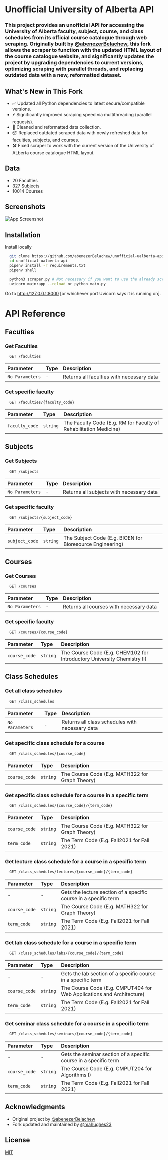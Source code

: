 # Unofficial University of Alberta API

### This project provides an unofficial API for accessing the University of Alberta faculty, subject, course, and class schedules from its official course catalogue through web scraping. Originally built by [@abenezerBelachew](https://github.com/abenezerBelachew), this fork allows the scraper to function with the updated HTML layout of the course catalogue website, and significantly updates the project by upgrading dependencies to current versions, optimizing scraping with parallel threads, and replacing outdated data with a new, reformatted dataset.

## What's New in This Fork

- ✅ Updated all Python dependencies to latest secure/compatible versions.
- ⚡ Significantly improved scraping speed via multithreading (parallel requests).
- 🧹 Cleaned and reformatted data collection.
- 📦 Replaced outdated scraped data with newly refreshed data for faculties, subjects, and courses.
- 🛠 Fixed scraper to work with the current version of the University of ALberta course catalogue HTML layout.

## Data
- 20 Faculties
- 327 Subjects
- 10014 Courses

## Screenshots
![App Screenshot](https://www.abenezerbelachew.com/static/images/projects/ualbertaapi.gif)

## Installation 

Install locally

```bash 
  git clone https://github.com/abenezerBelachew/unofficial-ualberta-api.git
  cd unofficial-ualberta-api
  pipenv install -r requirements.txt
  pipenv shell

  python3 scraper.py # Not necessary if you want to use the already scraped data in the data folder.
  uvicorn main:app --reload or python main.py
```
Go to http://127.0.0.1:8000 [or whichever port Uvicorn says it is running on].

# API Reference

## Faculties
### Get Faculties

```http
  GET /faculties
```

| Parameter | Type     | Description                |
| :-------- | :------- | :------------------------- |
| `No Parameters` | `-` | Returns all faculties with necessary data |

### Get specific faculty

```http
  GET /faculties/{faculty_code}
```

| Parameter | Type     | Description                       |
| :-------- | :------- | :-------------------------------- |
| `faculty_code`      | `string` | The Faculty Code (E.g. RM for Faculty of Rehabilitation Medicine) |

<!-- ----------------------------------------------------------- -->

## Subjects
### Get Subjects

```http
  GET /subjects
```

| Parameter | Type     | Description                |
| :-------- | :------- | :------------------------- |
| `No Parameters` | `-` | Returns all subjects with necessary data |

### Get specific faculty

```http
  GET /subjects/{subject_code}
```

| Parameter | Type     | Description                       |
| :-------- | :------- | :-------------------------------- |
| `subject_code`      | `string` | The Subject Code (E.g. BIOEN for Bioresource Engineering) |

<!-- ----------------------------------------------------------- -->

## Courses
### Get Courses

```http
  GET /courses
```

| Parameter | Type     | Description                |
| :-------- | :------- | :------------------------- |
| `No Parameters` | `-` | Returns all courses with necessary data |

### Get specific faculty

```http
  GET /courses/{course_code}
```

| Parameter | Type     | Description                       |
| :-------- | :------- | :-------------------------------- |
| `course_code`      | `string` | The Course Code (E.g. CHEM102 for Introductory University Chemistry II) |

<!-- ----------------------------------------------------------- -->

## Class Schedules
### Get all class schedules

```http
  GET /class_schedules
```

| Parameter | Type     | Description                |
| :-------- | :------- | :------------------------- |
| `No Parameters` | `-` | Returns all class schedules with necessary data |

### Get specific class schedule for a course

```http
  GET /class_schedules/{course_code}
```

| Parameter | Type     | Description                       |
| :-------- | :------- | :-------------------------------- |
| `course_code`      | `string` | The Course Code (E.g. MATH322 for Graph Theory) |

### Get specific class schedule for a course in a specific term

```http
  GET /class_schedules/{course_code}/{term_code}
```

| Parameter | Type     | Description                       |
| :-------- | :------- | :-------------------------------- |
| `course_code`      | `string` | The Course Code (E.g. MATH322 for Graph Theory) |
| `term_code`      | `string` | The Term Code (E.g. Fall2021 for Fall 2021) |

### Get lecture class schedule for a course in a specific term 

```http
  GET /class_schedules/lectures/{course_code}/{term_code}
```

| Parameter | Type     | Description                       |
| :-------- | :------- | :-------------------------------- |
| - | - | Gets the lecture section of a specific course in a specific term|
| `course_code`      | `string` | The Course Code (E.g. MATH322 for Graph Theory) |
| `term_code`      | `string` | The Term Code (E.g. Fall2021 for Fall 2021) |

### Get lab class schedule for a course in a specific term 

```http
  GET /class_schedules/labs/{course_code}/{term_code}
```

| Parameter | Type     | Description                       |
| :-------- | :------- | :-------------------------------- |
| - | - | Gets the lab section of a specific course in a specific term|
| `course_code`      | `string` | The Course Code (E.g. CMPUT404 for Web Applications and Architecture) |
| `term_code`      | `string` | The Term Code (E.g. Fall2021 for Fall 2021) |

### Get seminar class schedule for a course in a specific term 

```http
  GET /class_schedules/seminars/{course_code}/{term_code}
```

| Parameter | Type     | Description                       |
| :-------- | :------- | :-------------------------------- |
| - | - | Gets the seminar section of a specific course in a specific term|
| `course_code`      | `string` | The Course Code (E.g. CMPUT204 for Algorithms I) |
| `term_code`      | `string` | The Term Code (E.g. Fall2021 for Fall 2021) |

## Acknowledgments

- Original project by [@abenezerBelachew](https://github.com/abenezerBelachew)
- Fork updated and maintained by [@mahughes23](https://github.com/mahughes23)

## License
[MIT](https://choosealicense.com/licenses/mit/)

